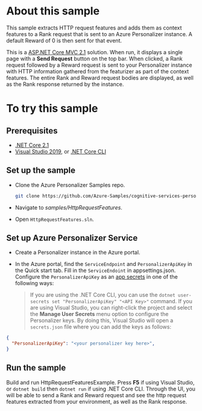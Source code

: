 # About this sample
This sample extracts HTTP request features and adds them as context features to a Rank request that is sent to an Azure Personalizer instance. A default Reward of 0 is then sent for that event.

This is a [ASP.NET Core MVC 2.1](https://docs.microsoft.com/en-us/aspnet/core/mvc/overview?view=aspnetcore-2.1) solution. When run, it displays a single page with a **Send Request** button on the top bar. When clicked, a Rank request followed by a Reward request is sent to your Personalizer instance with HTTP information gathered from the featurizer as part of the context features. The entire Rank and Reward request bodies are displayed, as well as the Rank response returned by the instance.

# To try this sample

## Prerequisites

- [.NET Core 2.1](https://dotnet.microsoft.com/download/dotnet-core/2.1)
- [Visual Studio 2019](https://visualstudio.microsoft.com/vs/), or [.NET Core CLI](https://docs.microsoft.com/en-us/dotnet/core/tools/)

## Set up the sample
- Clone the Azure Personalizer Samples repo.

    ```bash
    git clone https://github.com/Azure-Samples/cognitive-services-personalizer-samples.git
    ```

- Navigate to _samples/HttpRequestFeatures_.

- Open `HttpRequestFeatures.sln`.

## Set up Azure Personalizer Service

- Create a Personalizer instance in the Azure portal.

- In the Azure portal, find the `ServiceEndpoint` and `PersonalizerApiKey` in the Quick start tab.
  Fill in the `ServiceEndoint` in appsettings.json.
  Configure the `PersonalizerApiKey` as an [app secrets](https://docs.microsoft.com/en-us/aspnet/core/security/app-secrets) in one of the following ways:

    > If you are using the .NET Core CLI, you can use the `dotnet user-secrets set "PersonalizerApiKey" "<API Key>"` command.
    > If you are using Visual Studio, you can right-click the project and select the **Manage User Secrets** menu option to configure the Personalizer keys. By doing this, Visual Studio will open a `secrets.json` file where you can add the keys as follows:

```JSON
{
  "PersonalizerApiKey": "<your personalizer key here>",
}
```

## Run the sample

Build and run HttpRequestFeaturesExample. Press **F5** if using Visual Studio, or `dotnet build` then `dotnet run` if using .NET Core CLI. Through the UI, you will be able to send a Rank and Reward request and see the http request features extracted from your environment, as well as the Rank response.
